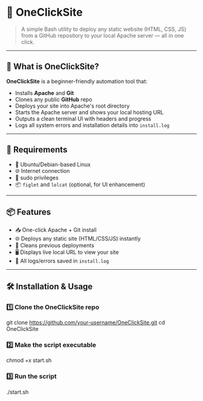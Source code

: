 # 🚀 OneClickSite

> A simple Bash utility to deploy any static website (HTML, CSS, JS) from a GitHub repository to your local Apache server — all in one click.

---

## 🎯 What is OneClickSite?

**OneClickSite** is a beginner-friendly automation tool that:

- Installs **Apache** and **Git**
- Clones any public **GitHub** repo
- Deploys your site into Apache's root directory
- Starts the Apache server and shows your local hosting URL
- Outputs a clean terminal UI with headers and progress
- Logs all system errors and installation details into `install.log`

---

## 🧰 Requirements

- 🐧 Ubuntu/Debian-based Linux
- 🌐 Internet connection
- 🔐 sudo privileges
- 📦 `figlet` and `lolcat` (optional, for UI enhancement)

---

## 📦 Features

- 📥 One-click Apache + Git install
- 🌐 Deploys any static site (HTML/CSS/JS) instantly
- 📁 Cleans previous deployments
- 🖥️ Displays live local URL to view your site
- 📄 All logs/errors saved in `install.log`

---

## 🛠️ Installation & Usage

### 1️⃣ Clone the OneClickSite repo
git clone https://github.com/your-username/OneClickSite.git
cd OneClickSite

### 2️⃣ Make the script executable
chmod +x start.sh

### 3️⃣ Run the script
./start.sh
